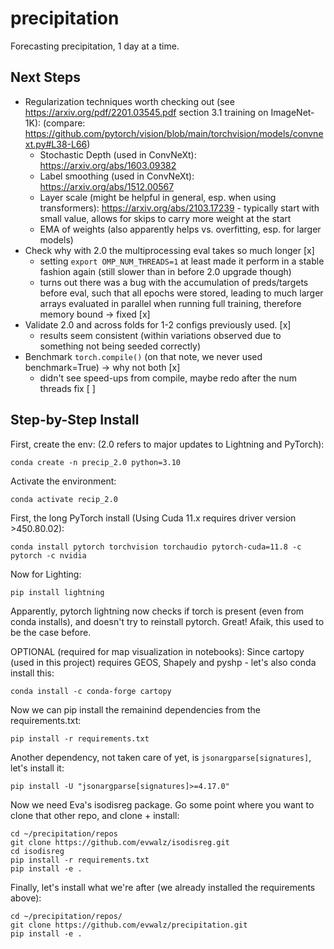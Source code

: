 # precipitation
Forecasting precipitation, 1 day at a time.

## Next Steps
* Regularization techniques worth checking out (see https://arxiv.org/pdf/2201.03545.pdf section 3.1 training on ImageNet-1K): (compare: https://github.com/pytorch/vision/blob/main/torchvision/models/convnext.py#L38-L66)
  * Stochastic Depth (used in ConvNeXt): https://arxiv.org/abs/1603.09382
  * Label smoothing (used in ConvNeXt): https://arxiv.org/abs/1512.00567
  * Layer scale (might be helpful in general, esp. when using transformers): https://arxiv.org/abs/2103.17239 - typically start with small value, allows for skips to carry more weight at the start
  * EMA of weights (also apparently helps vs. overfitting, esp. for larger models)
* Check why with 2.0 the multiprocessing eval takes so much longer [x]
  * setting `export OMP_NUM_THREADS=1`  at least made it perform in a stable fashion again (still slower than in before 2.0 upgrade though)
  * turns out there was a bug with the accumulation of preds/targets before eval, such that all epochs were stored, leading to much larger arrays evaluated in parallel when running full training, therefore memory bound -> fixed [x]
* Validate 2.0 and across folds for 1-2 configs previously used. [x]
  * results seem consistent (within variations observed due to something not being seeded correctly)
* Benchmark `torch.compile()` (on that note, we never used benchmark=True) -> why not both [x]
  * didn't see speed-ups from compile, maybe redo after the num threads fix [ ]

## Step-by-Step Install

First, create the env: (2.0 refers to major updates to Lightning and PyTorch):
```
conda create -n precip_2.0 python=3.10 
```
Activate the environment:
```
conda activate recip_2.0
```
First, the long PyTorch install (Using Cuda 11.x requires driver version >450.80.02):
```
conda install pytorch torchvision torchaudio pytorch-cuda=11.8 -c pytorch -c nvidia
```
Now for Lighting:
```
pip install lightning
```
Apparently, pytorch lightning now checks if torch is present (even from conda installs), and doesn't try to reinstall pytorch. Great! Afaik, this used to be the case before.

OPTIONAL (required for map visualization in notebooks):
Since cartopy (used in this project) requires GEOS, Shapely and pyshp - let's also conda install this:
```
conda install -c conda-forge cartopy
```

Now we can pip install the remainind dependencies from the requirements.txt:
```
pip install -r requirements.txt
```
Another dependency, not taken care of yet, is `jsonargparse[signatures]`, let's install it:
```
pip install -U "jsonargparse[signatures]>=4.17.0"
```

Now we need Eva's isodisreg package. Go some point where you want to clone that other repo, and clone + install:
```
cd ~/precipitation/repos
git clone https://github.com/evwalz/isodisreg.git
cd isodisreg
pip install -r requirements.txt
pip install -e .
```

Finally, let's install what we're after (we already installed the requirements above):
```
cd ~/precipitation/repos/
git clone https://github.com/evwalz/precipitation.git
pip install -e .
```